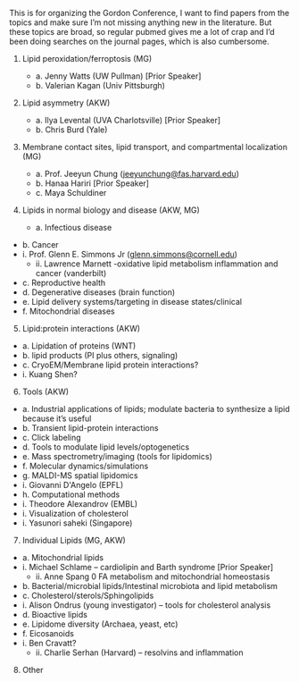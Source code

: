 This is for organizing the Gordon Conference, I want to find papers from the topics and make sure I’m not missing anything new in the literature.  But these topics are broad, so regular pubmed gives me a lot of crap and I’d been doing searches on the journal pages, which is also cumbersome. 


1. Lipid peroxidation/ferroptosis (MG)
   - a. Jenny Watts (UW Pullman) [Prior Speaker]
   - b. Valerian Kagan (Univ Pittsburgh)
​
 
2. Lipid asymmetry (AKW)
    - a. Ilya Levental (UVA Charlotsville) [Prior Speaker]
    - b. Chris Burd (Yale)
 
3. Membrane contact sites, lipid transport, and compartmental localization (MG)
    - a. Prof. Jeeyun Chung (jeeyunchung@fas.harvard.edu)
    - b. Hanaa Hariri [Prior Speaker]
    - c. Maya Schuldiner
 
4. Lipids in normal biology and disease (AKW, MG)
    - a. Infectious disease
- b. Cancer
- i. Prof. Glenn E. Simmons Jr (glenn.simmons@cornell.edu)
    - ii. Lawrence Marnett -oxidative lipid metabolism inflammation and cancer (vanderbilt)
- c. Reproductive health
- d. Degenerative diseases (brain function)
- e. Lipid delivery systems/targeting in disease states/clinical
- f. Mitochondrial diseases
 
 
5. Lipid:protein interactions (AKW)
- a. Lipidation of proteins (WNT)
- b. lipid products (PI plus others, signaling)
- c. CryoEM/Membrane lipid protein interactions?
- i. Kuang Shen?
 
 
6. Tools (AKW)
- a. Industrial applications of lipids; modulate bacteria to synthesize a lipid because it’s useful
- b. Transient lipid-protein interactions
- c. Click labeling
- d. Tools to modulate lipid levels/optogenetics
- e. Mass spectrometry/imaging (tools for lipidomics)
- f. Molecular dynamics/simulations
- g. MALDI-MS spatial lipidomics
- i. Giovanni D'Angelo (EPFL)
- h. Computational methods
- i. Theodore Alexandrov (EMBL)
- i. Visualization of cholesterol
- i. Yasunori saheki (Singapore)
 
7. Individual Lipids (MG, AKW)
- a. Mitochondrial lipids
- i. Michael Schlame – cardiolipin and Barth syndrome [Prior Speaker]
    - ii. Anne Spang 0 FA metabolism and mitochondrial homeostasis
- b. Bacterial/microbial lipids/Intestinal microbiota and lipid metabolism
- c. Cholesterol/sterols/Sphingolipids
- i. Alison Ondrus (young investigator) – tools for cholesterol analysis
- d. Bioactive lipids
- e. Lipidome diversity (Archaea, yeast, etc)
- f. Eicosanoids
- i. Ben Cravatt?
    - ii. Charlie Serhan (Harvard) – resolvins and inflammation
 
8. Other
